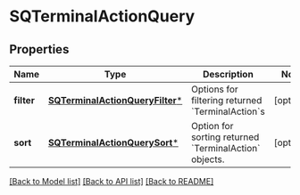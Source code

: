 # SQTerminalActionQuery

## Properties
Name | Type | Description | Notes
------------ | ------------- | ------------- | -------------
**filter** | [**SQTerminalActionQueryFilter***](SQTerminalActionQueryFilter.md) | Options for filtering returned &#x60;TerminalAction&#x60;s | [optional] 
**sort** | [**SQTerminalActionQuerySort***](SQTerminalActionQuerySort.md) | Option for sorting returned &#x60;TerminalAction&#x60; objects. | [optional] 

[[Back to Model list]](../README.md#documentation-for-models) [[Back to API list]](../README.md#documentation-for-api-endpoints) [[Back to README]](../README.md)


